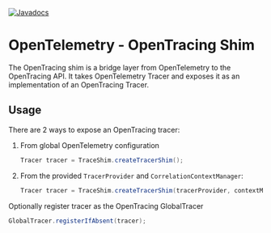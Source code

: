 [![Javadocs][javadoc-image]][javadoc-url]
# OpenTelemetry - OpenTracing Shim
The OpenTracing shim is a bridge layer from OpenTelemetry to the OpenTracing API.
It takes OpenTelemetry Tracer and exposes it as an implementation of an OpenTracing Tracer.

## Usage

There are 2 ways to expose an OpenTracing tracer: 
1. From global OpenTelemetry configuration 
    ```java
    Tracer tracer = TraceShim.createTracerShim();
    ```
1. From the provided `TracerProvider` and `CorrelationContextManager`:
    ```java
    Tracer tracer = TraceShim.createTracerShim(tracerProvider, contextManager);
    ```

Optionally register tracer as the OpenTracing GlobalTracer
```java
GlobalTracer.registerIfAbsent(tracer);
```

[javadoc-image]: https://www.javadoc.io/badge/io.opentelemetry/opentelemetry-opentracing-shim.svg
[javadoc-url]: https://www.javadoc.io/doc/io.opentelemetry/opentelemetry-opentracing-shim
